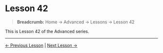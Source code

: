 # Lesson 42

> **Breadcrumb:** Home → Advanced → Lessons → Lesson 42

This is Lesson 42 of the Advanced series.

---

[← Previous Lesson](lesson_41.md) | [Next Lesson →](lesson_43.md)
